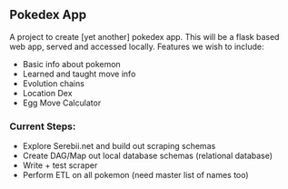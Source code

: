 ## Pokedex App
A project to create [yet another] pokedex app. This will be a flask based web app, served and accessed locally. Features we wish to include:

* Basic info about pokemon
* Learned and taught move info
* Evolution chains
* Location Dex
* Egg Move Calculator


### Current Steps:

* Explore Serebii.net and build out scraping schemas
* Create DAG/Map out local database schemas (relational database)
* Write + test scraper
* Perform ETL on all pokemon (need master list of names too)

